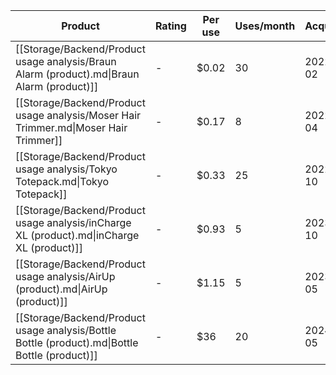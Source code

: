 
<!-- QueryToSerialize: table without id file.link as Product, rating as Rating, "$" + round(price/(monthly-uses*((date(today) -acquired).months)),2) as "Per use", monthly-uses as "Uses/month", dateformat(acquired, "yyyy-MM") as Acquired, round((date(today) - acquired).months,1) as "Months", "$" + string(round(price, 2)) as Price, round(monthly-uses*((date(today) - acquired).months),0) as "Total uses", type as Type where monthly-uses > 0 and contains(category, [[Product usage analysis]]) sort round(price/(monthly-uses*((date(today) - acquired).months)),2) asc -->
<!-- SerializedQuery: table without id file.link as Product, rating as Rating, "$" + round(price/(monthly-uses*((date(today) -acquired).months)),2) as "Per use", monthly-uses as "Uses/month", dateformat(acquired, "yyyy-MM") as Acquired, round((date(today) - acquired).months,1) as "Months", "$" + string(round(price, 2)) as Price, round(monthly-uses*((date(today) - acquired).months),0) as "Total uses", type as Type where monthly-uses > 0 and contains(category, [[Product usage analysis]]) sort round(price/(monthly-uses*((date(today) - acquired).months)),2) asc -->
| Product                                                                                        | Rating | Per use | Uses/month | Acquired | Months | Price | Total uses | Type           |
| ---------------------------------------------------------------------------------------------- | ------ | ------- | ---------- | -------- | ------ | ----- | ---------- | -------------- |
| [[Storage/Backend/Product usage analysis/Braun Alarm (product).md\|Braun Alarm (product)]]     | \-     | $0.02   | 30         | 2022-02  | 27.6   | $15   | 828        | Alarm          |
| [[Storage/Backend/Product usage analysis/Moser Hair Trimmer.md\|Moser Hair Trimmer]]           | \-     | $0.17   | 8          | 2022-04  | 25.8   | $35   | 206        | Hair Trimmer   |
| [[Storage/Backend/Product usage analysis/Tokyo Totepack.md\|Tokyo Totepack]]                   | \-     | $0.33   | 25         | 2022-10  | 19.2   | $160  | 479        | Backpack       |
| [[Storage/Backend/Product usage analysis/inCharge XL (product).md\|inCharge XL (product)]]     | \-     | $0.93   | 5          | 2023-10  | 7.3    | $34   | 36         | Charging Cable |
| [[Storage/Backend/Product usage analysis/AirUp (product).md\|AirUp (product)]]                 | \-     | $1.15   | 5          | 2023-05  | 12.2   | $70   | 61         | Water Bottle   |
| [[Storage/Backend/Product usage analysis/Bottle Bottle (product).md\|Bottle Bottle (product)]] | \-     | $36     | 20         | 2024-05  | 0      | $24   | 1          | Water Bottle   |
<!-- SerializedQuery END -->
